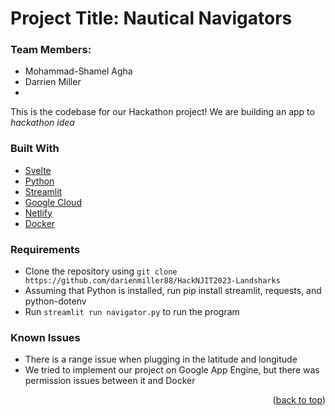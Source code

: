 # Project Title: Nautical Navigators

### Team Members:
* Mohammad-Shamel Agha
* Darrien Miller
* 

This is the codebase for our Hackathon project! We are building an app to *hackathon idea*

### Built With

* [Svelte](https://reactjs.org)
* [Python](https://www.python.org/)
* [Streamlit](https://streamlit.io/)
* [Google Cloud](https://cloud.google.com/?hl=en)
* [Netlify](https://bit.ly/3q4pcJz)
* [Docker](https://www.docker.com/)

### Requirements
* Clone the repository using `git clone https://github.com/darienmiller88/HackNJIT2023-Landsharks`
* Assuming that Python is installed, run pip install streamlit, requests, and python-dotenv
* Run `streamlit run navigator.py` to run the program

### Known Issues
* There is a range issue when plugging in the latitude and longitude
* We tried to implement our project on Google App Engine, but there was permission issues between it and Docker

<p align="right">(<a href="#top">back to top</a>)</p>
